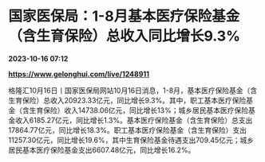 # 国家医保局：1-8月基本医疗保险基金（含生育保险）总收入同比增长9.3%

**2023-10-16 07:12**

**https://www.gelonghui.com/live/1248911**

格隆汇10月16日丨国家医保局网站10月16日消息，1-8月，基本医疗保险基金（含生育保险）总收入20923.33亿元，同比增长9.3%。其中，职工基本医疗保险基金（含生育保险）收入14738.06亿元，同比增长13%；城乡居民基本医疗保险基金收入6185.27亿元，同比增长1.3%。基本医疗保险基金（含生育保险）总支出17864.77亿元，同比增长18.3%。职工基本医疗保险基金（含生育保险）支出11257.30亿元，同比增长19.6%，其中生育保险基金待遇支出709.45亿元；城乡居民基本医疗保险基金支出6607.48亿元，同比增长16.2%。